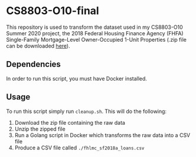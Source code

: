 # CS8803-O10-final

This repository is used to transform the dataset used in my CS8803-O10 Summer
2020 project, the 2018 Federal Housing Finance Agency (FHFA) Single-Family
Mortgage-Level Owner-Occupied 1-Unit Properties (.zip file can be downloaded
[here](https://www.fhfa.gov/DataTools/Downloads/Pages/Single-Family-Mortgage-Level-Owner-Occupied-1-Unit-Property-(National-File-A).aspx)).

## Dependencies

In order to run this script, you must have Docker installed.

## Usage

To run this script simply run `cleanup.sh`. This will do the following:

1. Download the zip file containing the raw data
1. Unzip the zipped file
1. Run a Golang script in Docker which transforms the raw data into a CSV file
1. Produce a CSV file called `./fhlmc_sf2018a_loans.csv`
